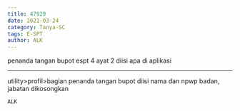 ```yaml
---
title: 47929
date: 2021-03-24
category: Tanya-SC
tags: E-SPT
author: ALK
---
```


penanda tangan bupot espt 4 ayat 2 diisi apa di aplikasi

---

utility>profil>bagian penanda tangan bupot diisi nama dan npwp badan, jabatan dikosongkan

`ALK`
